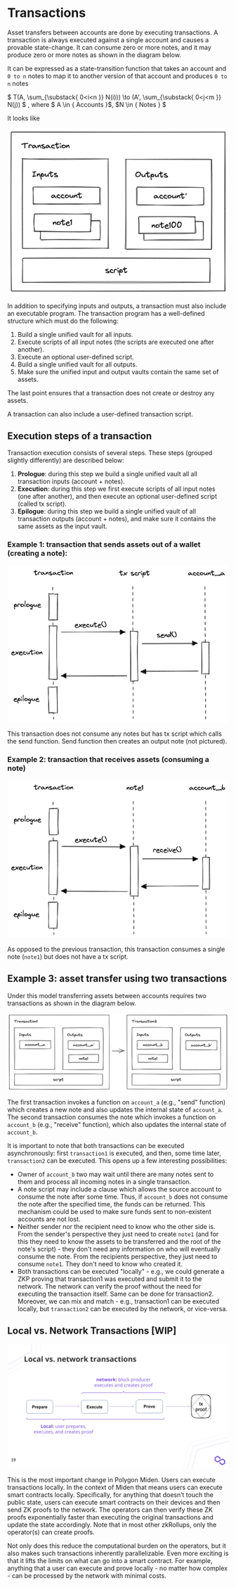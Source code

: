 # Transactions
Asset transfers between accounts are done by executing transactions. A transaction is always executed against a single account and causes a provable state-change. It can consume zero or more notes, and it may produce zero or more notes as shown in the diagram below.

It can be expressed as a state-transition function that takes an account and `0 to n` notes to map it to another version of that account and produces `0 to n` notes   

$
T(A, \sum_{\substack{
   0<i<n
  }} 
 N(i))) \to (A', \sum_{\substack{
   0<j<m
  }} 
 N(j)) 
$
, where  $ A \in { Accounts }$, $N \in { Notes } $

It looks like 

<p align="center">
    <img src="../diagrams/architecture/transaction/Transaction.png">
</p>

In addition to specifying inputs and outputs, a transaction must also include an executable program. The transaction program has a well-defined structure which must do the following:

1. Build a single unified vault for all inputs.
2. Execute scripts of all input notes (the scripts are executed one after another).
3. Execute an optional user-defined script.
4. Build a single unified vault for all outputs.
5. Make sure the unified input and output vaults contain the same set of assets.

The last point ensures that a transaction does not create or destroy any assets.

A transaction can also include a user-defined transaction script. <Some more info here is missing>

## Execution steps of a transaction
Transaction execution consists of several steps. These steps (grouped slightly differently) are described below:

1. **Prologue**: during this step we build a single unified vault all all transaction inputs (account + notes).
2. **Execution**: during this step we first execute scripts of all input notes (one after another), and then execute an optional user-defined script (called tx script).
3. **Epilogue**: during this step we build a single unified vault of all transaction outputs (account + notes), and make sure it contains the same assets as the input vault.

### Example 1: transaction that sends assets out of a wallet (creating a note):

<p align="center">
    <img src="../diagrams/architecture/transaction/Transaction_Example_Send_Asset.png">
</p>

This transaction does not consume any notes but has tx script which calls the send function. Send function then creates an output note (not pictured).

### Example 2: transaction that receives assets (consuming a note)

<p align="center">
    <img src="../diagrams/architecture/transaction/Transaction_Example_Receive_Asset.png">
</p>

As opposed to the previous transaction, this transaction consumes a single note (`note1`) but does not have a tx script.

## Example 3: asset transfer using two transactions
Under this model transferring assets between accounts requires two transactions as shown in the diagram below.

<p align="center">
    <img src="../diagrams/architecture/transaction/Transaction_Flow.png">
</p>

The first transaction invokes a function on `account_a` (e.g., "send" function) which creates a new note and also updates the internal state of `account_a`. The second transaction consumes the note which invokes a function on `account_b` (e.g., "receive" function), which also updates the internal state of `account_b`.

It is important to note that both transactions can be executed asynchronously: first `transaction1` is executed, and then, some time later, `transaction2` can be executed. This opens up a few interesting possibilities:

* Owner of `account_b` two may wait until there are many notes sent to them and process all incoming notes in a single transaction.
* A note script may include a clause which allows the source account to consume the note after some time. Thus, if `account_b` does not consume the note after the specified time, the funds can be returned. This mechanism could be used to make sure funds sent to non-existent accounts are not lost.
* Neither sender nor the recipient need to know who the other side is. From the sender's perspective they just need to create `note1` (and for this they need to know the assets to be transferred and the root of the note's script) - they don't need any information on who will eventually consume the note. From the recipients perspective, they just need to consume `note1`. They don't need to know who created it.
* Both transactions can be executed "locally" - e.g., we could generate a ZKP proving that transaction1 was executed and submit it to the network. The network can verify the proof without the need for executing the transaction itself. Same can be done for transaction2. Moreover, we can mix and match - e.g., transaction1 can be executed locally, but `transaction2` can be executed by the network, or vice-versa.

## Local vs. Network Transactions [WIP]

<p align="center">
    <img src="../diagrams/architecture/transaction/Local_vs_Network_Transaction.png">
</p>

This is the most important change in Polygon Miden. Users can execute transactions locally. In the context of Miden that means users can execute smart contracts locally. Specifically, for anything that doesn’t touch the public state, users can execute smart contracts on their devices and then send ZK proofs to the network. The operators can then verify these ZK proofs exponentially faster than executing the original transactions and update the state accordingly. Note that in most other zkRollups, only the operator(s) can create proofs.

Not only does this reduce the computational burden on the operators, but it also makes such transactions inherently parallelizable. Even more exciting is that it lifts the limits on what can go into a smart contract. For example, anything that a user can execute and prove locally - no matter how complex - can be processed by the network with minimal costs.

